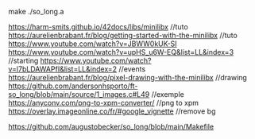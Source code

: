 make 
./so_long.a

https://harm-smits.github.io/42docs/libs/minilibx //tuto
https://aurelienbrabant.fr/blog/getting-started-with-the-minilibx //tuto
https://www.youtube.com/watch?v=JBWW0kUK-SI
https://www.youtube.com/watch?v=upHS_u6W-EQ&list=LL&index=3 //starting
https://www.youtube.com/watch?v=l7bLDAWAPfI&list=LL&index=2 //events
https://aurelienbrabant.fr/blog/pixel-drawing-with-the-minilibx //drawing
https://github.com/andersonhsporto/ft-so_long/blob/main/source/1_images.c#L49 //exemple
https://anyconv.com/png-to-xpm-converter/ //png to xpm
https://overlay.imageonline.co/fr/#google_vignette //remove bg

https://github.com/augustobecker/so_long/blob/main/Makefile
